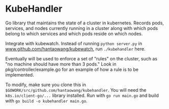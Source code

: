 # KubeHandler

Go library that maintains the state of a cluster in kubernetes. 
Records pods, services, and nodes currently running in a cluster along with
which pods belong to which services and which pods reside on which nodes.

Integrate with kubewatch. Instead of running `python server.py` in 
www.github.com/hantaowang/kubewatch, run `./kubehandler` here. 

Eventually will be used to enforce a set of "rules" on the cluster, such as 
"no machine should have more than 3 pods." Look in pkg/controller/example.go for an 
example of how a rule is to be implemented.

To modify, make sure you clone this in `$GOWORK/src/github.com/hantaowang/kubehandler`.
You will need the `k8s.io/client-go/...` library installed. Run with `go run main.go` and
build with `go build -o kubehandler main.go`.